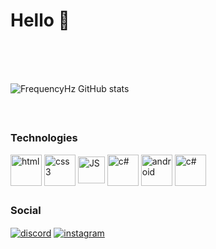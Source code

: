 
<h1>Hello 🤠</h1>
</br>

</br>
</br>

![FrequencyHz GitHub stats](https://github-readme-stats.vercel.app/api?username=FrequencyHz&show_icons=true&theme=codeSTACKr)


</br>

##

<div style="display: inline_block">
  
<h3>Technologies</h3>
          
  <img align="center" alt="html" src="https://cdn.jsdelivr.net/gh/devicons/devicon/icons/html5/html5-plain-wordmark.svg" height="50px">
  
  <img align="center" alt="css3" src="https://cdn.jsdelivr.net/gh/devicons/devicon/icons/css3/css3-plain-wordmark.svg" height="50px">
  
  <img align="center" alt="JS" src="https://cdn.jsdelivr.net/gh/devicons/devicon/icons/javascript/javascript-plain.svg" height="43px">
  
  <img align="center" alt="c#" src="https://cdn.jsdelivr.net/gh/devicons/devicon/icons/csharp/csharp-line.svg" height="50px">
  
  <img align="center" alt="android" src="https://cdn.jsdelivr.net/gh/devicons/devicon/icons/androidstudio/androidstudio-original.svg" height="50px">
  
  <img align="center" alt="c#" src="https://cdn.jsdelivr.net/gh/devicons/devicon/icons/arduino/arduino-original-wordmark.svg" height="50px">
  
  ##
  
  <h3>Social</h3>
  <a href="https://discordapp.com/users/609858713263538196/" target="_blank"><img align="center" alt="discord" src="https://img.shields.io/badge/Discord-7289DA?style=for-the-badge&logo=discord&logoColor=white" ></a>
  <a href="https://www.instagram.com/hz_bancher/" target="_blank"><img align="center" alt="instagram" src="https://img.shields.io/badge/Instagram-E4405F?style=for-the-badge&logo=instagram&logoColor=white" ></a>
  
  
    
</div>

  ##
